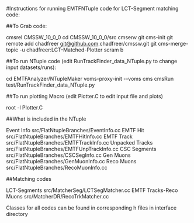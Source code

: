 #Instructions for running EMTFNTuple code for LCT-Segment matching code:

##To Grab code:

cmsrel CMSSW_10_0_0
cd CMSSW_10_0_0/src
cmsenv
git cms-init
git remote add chadfreer git@github.com:chadfreer/cmssw.git
git cms-merge-topic -u chadfreer:LCT-Matched-Plotter
scram b

##To run NTuple code (edit RunTrackFinder_data_NTuple.py to change input datasets/runs):

cd EMTFAnalyzer/NTupleMaker
voms-proxy-init --voms cms
cmsRun test/RunTrackFinder_data_NTuple.py

##To run plotting Macro (edit Plotter.C to edit input file and plots)

root -l Plotter.C

##What is included in the NTuple

Event Info              src/FlatNtupleBranches/EventInfo.cc
EMTF Hit                src/FlatNtupleBranches/EMTFHitInfo.cc
EMTF Track              src/FlatNtupleBranches/EMTFTrackInfo.cc
Unpacked Tracks         src/FlatNtupleBranches/EMTFUnpTrackInfo.cc
CSC Segments            src/FlatNtupleBranches/CSCSegInfo.cc
Gen Muons               src/FlatNtupleBranches/GenMuonInfo.cc
Reco Muons              src/FlatNtupleBranches/RecoMuonInfo.cc

##Matching codes

LCT-Segments            src/MatcherSeg/LCTSegMatcher.cc
EMTF Tracks-Reco Muons  src/MatcherDR/RecoTrkMatcher.cc

Classes for all codes can be found in corresponding h files in interface directory
